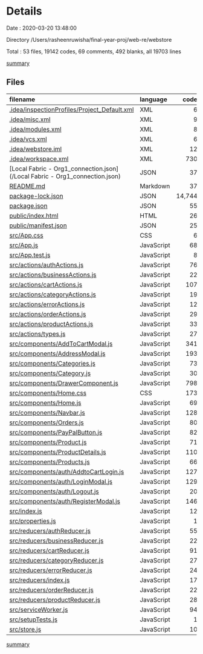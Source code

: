 # Details

Date : 2020-03-20 13:48:00

Directory /Users/rasheenruwisha/final-year-proj/web-re/webstore

Total : 53 files,  19142 codes, 69 comments, 492 blanks, all 19703 lines

[summary](results.md)

## Files
| filename | language | code | comment | blank | total |
| :--- | :--- | ---: | ---: | ---: | ---: |
| [.idea/inspectionProfiles/Project_Default.xml](/.idea/inspectionProfiles/Project_Default.xml) | XML | 6 | 0 | 0 | 6 |
| [.idea/misc.xml](/.idea/misc.xml) | XML | 9 | 0 | 0 | 9 |
| [.idea/modules.xml](/.idea/modules.xml) | XML | 8 | 0 | 0 | 8 |
| [.idea/vcs.xml](/.idea/vcs.xml) | XML | 6 | 0 | 0 | 6 |
| [.idea/webstore.iml](/.idea/webstore.iml) | XML | 12 | 0 | 0 | 12 |
| [.idea/workspace.xml](/.idea/workspace.xml) | XML | 730 | 0 | 0 | 730 |
| [Local Fabric - Org1_connection.json](/Local Fabric - Org1_connection.json) | JSON | 37 | 0 | 0 | 37 |
| [README.md](/README.md) | Markdown | 37 | 0 | 32 | 69 |
| [package-lock.json](/package-lock.json) | JSON | 14,744 | 0 | 1 | 14,745 |
| [package.json](/package.json) | JSON | 55 | 0 | 1 | 56 |
| [public/index.html](/public/index.html) | HTML | 26 | 23 | 1 | 50 |
| [public/manifest.json](/public/manifest.json) | JSON | 25 | 0 | 1 | 26 |
| [src/App.css](/src/App.css) | CSS | 6 | 0 | 1 | 7 |
| [src/App.js](/src/App.js) | JavaScript | 68 | 0 | 14 | 82 |
| [src/App.test.js](/src/App.test.js) | JavaScript | 8 | 0 | 2 | 10 |
| [src/actions/authActions.js](/src/actions/authActions.js) | JavaScript | 76 | 0 | 12 | 88 |
| [src/actions/businessActions.js](/src/actions/businessActions.js) | JavaScript | 22 | 0 | 3 | 25 |
| [src/actions/cartActions.js](/src/actions/cartActions.js) | JavaScript | 107 | 0 | 16 | 123 |
| [src/actions/categoryActions.js](/src/actions/categoryActions.js) | JavaScript | 19 | 0 | 4 | 23 |
| [src/actions/errorActions.js](/src/actions/errorActions.js) | JavaScript | 12 | 0 | 2 | 14 |
| [src/actions/orderActions.js](/src/actions/orderActions.js) | JavaScript | 29 | 0 | 8 | 37 |
| [src/actions/productActions.js](/src/actions/productActions.js) | JavaScript | 33 | 0 | 6 | 39 |
| [src/actions/types.js](/src/actions/types.js) | JavaScript | 27 | 0 | 6 | 33 |
| [src/components/AddToCartModal.js](/src/components/AddToCartModal.js) | JavaScript | 341 | 0 | 36 | 377 |
| [src/components/AddressModal.js](/src/components/AddressModal.js) | JavaScript | 193 | 0 | 21 | 214 |
| [src/components/Categories.js](/src/components/Categories.js) | JavaScript | 73 | 0 | 12 | 85 |
| [src/components/Category.js](/src/components/Category.js) | JavaScript | 30 | 3 | 2 | 35 |
| [src/components/DrawerComponent.js](/src/components/DrawerComponent.js) | JavaScript | 798 | 0 | 91 | 889 |
| [src/components/Home.css](/src/components/Home.css) | CSS | 173 | 0 | 30 | 203 |
| [src/components/Home.js](/src/components/Home.js) | JavaScript | 69 | 0 | 14 | 83 |
| [src/components/Navbar.js](/src/components/Navbar.js) | JavaScript | 128 | 5 | 13 | 146 |
| [src/components/Orders.js](/src/components/Orders.js) | JavaScript | 80 | 0 | 8 | 88 |
| [src/components/PayPalButton.js](/src/components/PayPalButton.js) | JavaScript | 82 | 0 | 6 | 88 |
| [src/components/Product.js](/src/components/Product.js) | JavaScript | 71 | 0 | 9 | 80 |
| [src/components/ProductDetails.js](/src/components/ProductDetails.js) | JavaScript | 110 | 0 | 13 | 123 |
| [src/components/Products.js](/src/components/Products.js) | JavaScript | 66 | 0 | 10 | 76 |
| [src/components/auth/AddtoCartLogin.js](/src/components/auth/AddtoCartLogin.js) | JavaScript | 127 | 0 | 23 | 150 |
| [src/components/auth/LoginModal.js](/src/components/auth/LoginModal.js) | JavaScript | 129 | 0 | 23 | 152 |
| [src/components/auth/Logout.js](/src/components/auth/Logout.js) | JavaScript | 20 | 0 | 6 | 26 |
| [src/components/auth/RegisterModal.js](/src/components/auth/RegisterModal.js) | JavaScript | 146 | 0 | 21 | 167 |
| [src/index.js](/src/index.js) | JavaScript | 12 | 3 | 3 | 18 |
| [src/properties.js](/src/properties.js) | JavaScript | 1 | 0 | 1 | 2 |
| [src/reducers/authReducer.js](/src/reducers/authReducer.js) | JavaScript | 55 | 0 | 2 | 57 |
| [src/reducers/businessReducer.js](/src/reducers/businessReducer.js) | JavaScript | 22 | 0 | 4 | 26 |
| [src/reducers/cartReducer.js](/src/reducers/cartReducer.js) | JavaScript | 91 | 0 | 2 | 93 |
| [src/reducers/categoryReducer.js](/src/reducers/categoryReducer.js) | JavaScript | 27 | 0 | 4 | 31 |
| [src/reducers/errorReducer.js](/src/reducers/errorReducer.js) | JavaScript | 24 | 0 | 1 | 25 |
| [src/reducers/index.js](/src/reducers/index.js) | JavaScript | 17 | 0 | 1 | 18 |
| [src/reducers/orderReducer.js](/src/reducers/orderReducer.js) | JavaScript | 22 | 0 | 4 | 26 |
| [src/reducers/productReducer.js](/src/reducers/productReducer.js) | JavaScript | 28 | 0 | 4 | 32 |
| [src/serviceWorker.js](/src/serviceWorker.js) | JavaScript | 94 | 31 | 13 | 138 |
| [src/setupTests.js](/src/setupTests.js) | JavaScript | 1 | 4 | 1 | 6 |
| [src/store.js](/src/store.js) | JavaScript | 10 | 0 | 4 | 14 |

[summary](results.md)